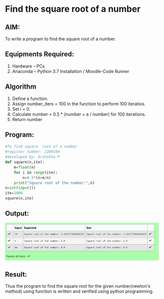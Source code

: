 # Find the square root of a number

## AIM:
To write a program to find the square root of a number.

## Equipments Required:
1. Hardware – PCs
2. Anaconda – Python 3.7 Installation / Moodle-Code Runner

## Algorithm
1. Define a function.
2. Assign number_iters = 100 in the function to perform 100 iteratios.
3. Set i = 0.
4. Calculate  number = 0.5 * (number + a / number) for 100 iterations.
5. Return number

## Program:
```py
#To find square  root of a number
#register number: 2209104
#developed by: Arshatha P
def square(n,ite):
    m=float(n)
    for i in range(ite):
        n=0.5*(n+m/n)
    print("Square root of the number:",n)
n=int(input())
ite=1000
square(n,ite)
```
## Output:
![square of a number ](/square.jpg)


## Result:
Thus the program to find the square root for the given number(newton's method) using function is written and verified using python programming.
